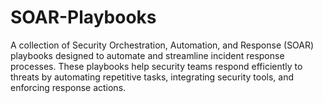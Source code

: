 # SOAR-Playbooks
A collection of Security Orchestration, Automation, and Response (SOAR) playbooks designed to automate and streamline incident response processes. These playbooks help security teams respond efficiently to threats by automating repetitive tasks, integrating security tools, and enforcing response actions.
